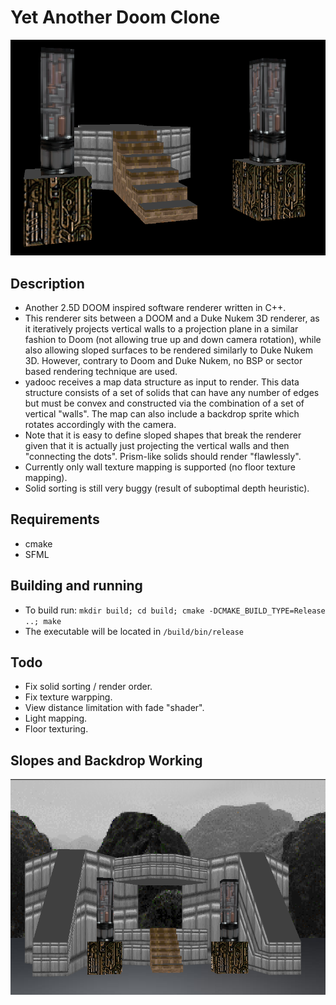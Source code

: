 # Yet Another Doom Clone

![alt text](/other/doom_stairs_render_crop.png)

## Description

- Another 2.5D DOOM inspired software renderer written in C++.
- This renderer sits between a DOOM and a Duke Nukem 3D renderer, as it iteratively projects vertical walls to a projection plane in a similar fashion to Doom (not allowing true up and down camera rotation), while also allowing sloped surfaces to be rendered similarly to Duke Nukem 3D. However, contrary to Doom and Duke Nukem, no BSP or sector based rendering technique are used.
- yadooc receives a map data structure as input to render. This data structure consists of a set of solids that can have any number of edges but must be convex and constructed via the combination of a set of vertical "walls". The map can also include a backdrop sprite which rotates accordingly with the camera.
- Note that it is easy to define sloped shapes that break the renderer given that it is actually just projecting the vertical walls and then "connecting the dots". Prism-like solids should render "flawlessly".
- Currently only wall texture mapping is supported (no floor texture mapping).
- Solid sorting is still very buggy (result of suboptimal depth heuristic).

## Requirements

- cmake
- SFML

## Building and running

- To build run: `mkdir build; cd build; cmake -DCMAKE_BUILD_TYPE=Release ..; make`
- The executable will be located in `/build/bin/release`

## Todo

- Fix solid sorting / render order.
- Fix texture warpping.
- View distance limitation with fade "shader".
- Light mapping.
- Floor texturing.

## Slopes and Backdrop Working

![alt text](/other/doom_slope_backdrop.png)
